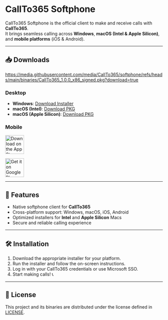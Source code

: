 # CallTo365 Softphone  

CallTo365 Softphone is the official client to make and receive calls with **CallTo365**.  
It brings seamless calling across **Windows**, **macOS (Intel & Apple Silicon)**, and **mobile platforms** (iOS & Android).  

---

## 📥 Downloads  
https://media.githubusercontent.com/media/CallTo365/softphone/refs/heads/main/binaries/CallTo365_1.0.0_x86_signed.pkg?download=true
### Desktop  
- **Windows**: [Download Installer](./raw/refs/heads/main/binaries/365ONE-1.0.0.0~54fe74540c0-x64.exe?download=)
- **macOS (Intel)**: [Download PKG](./raw/refs/heads/main/binaries/CallTo365_1.0.0_x86_signed.pkg?download=)
- **macOS (Apple Silicon)**: [Download PKG](./raw/refs/heads/main/binaries/CallTo365_1.0.0_arm64_signed.pkg?download=)

### Mobile  
<p align="left">
  <a href="https://apps.apple.com/app/idYOUR_APPLE_APP_ID" target="_blank">
    <img src="https://developer.apple.com/assets/elements/badges/download-on-the-app-store.svg" alt="Download on the App Store" height="60"/>
  </a>
</p>
<p align="left">
  <a href="https://play.google.com/store/apps/details?id=YOUR_ANDROID_APP_ID" target="_blank">
    <img src="https://upload.wikimedia.org/wikipedia/commons/7/78/Google_Play_Store_badge_EN.svg" alt="Get it on Google Play" height="60"/>
  </a>
</p>  

---

## 🚀 Features  
- Native softphone client for **CallTo365**  
- Cross-platform support: Windows, macOS, iOS, Android  
- Optimized installers for **Intel** and **Apple Silicon** Macs  
- Secure and reliable calling experience  

---

## 🛠️ Installation  

1. Download the appropriate installer for your platform.  
2. Run the installer and follow the on-screen instructions.  
3. Log in with your CallTo365 credentials or use Microsoft SSO.  
4. Start making calls! 📞

---

## 📄 License  

This project and its binaries are distributed under the license defined in [LICENSE](./LICENSE).  
